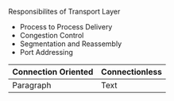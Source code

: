 Responsibilites of Transport Layer

-	Process to Process Delivery
-	Congestion Control
-	Segmentation and Reassembly
-	Port Addressing

| Connection Oriented | Connectionless |
| ------------------- | -------------- |
| Paragraph           | Text           |